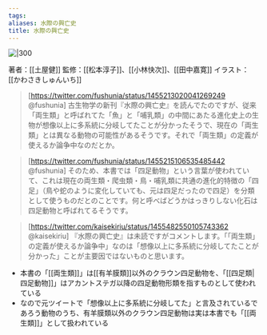 ```yaml
---
tags: 
aliases: 水際の興亡史
title: 水際の興亡史
---
```


![|300](https://www.hanmoto.com/bd/img/9784297122324_600.jpg)

著者：[[土屋健]]
監修：[[松本淳子]]、[[小林快次]]、[[田中嘉寛]]
イラスト：[[かわさきしゅんいち]]

>[https://twitter.com/fushunia/status/1455213020041269249 @fushunia]
>古生物学の新刊『水際の興亡史』を読んでたのですが、従来「両生類」と呼ばれてた「魚」と「哺乳類」の中間にあたる進化史上の生物が想像以上に多系統に分岐してたことが分かったそうで、現在の「両生類」とは異なる動物の可能性があるそうです。それで「両生類」の定義が使えるか論争中なのだとか。

>[https://twitter.com/fushunia/status/1455215106535485442 @fushunia]
>そのため、本書では「四足動物」という言葉が使われていて、これは現在の両生類・爬虫類・鳥・哺乳類に共通の進化的特徴の「四足」（鳥や蛇のように変化していても、元は四足だったので四足）を分類として使うものだとのことです。何と呼べばどうかはっきりしない化石は四足動物と呼ばれてるそうです。

>[https://twitter.com/kaisekiriu/status/1455482550105743362 @kaisekiriu]
>『水際の興亡史』は未読ですがコメントします。「「両生類」の定義が使えるか論争中」なのは「想像以上に多系統に分岐してたことが分かった」ことが主要因ではないものと思います。

- 本書の「[[両生類]]」は[[有羊膜類]]以外のクラウン四足動物を、「[[四足類|四足動物]]」はアカントステガ以降の四足動物形類を指すものとして使われている
- なので元ツイートで「想像以上に多系統に分岐してた」と言及されているであろう動物のうち、有羊膜類以外のクラウン四足動物は実は本書でも「[[両生類]]」として扱われている
